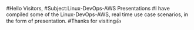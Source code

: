 #Hello Visitors,
#Subject:Linux-DevOps-AWS Presentations
#I have compiled some of the Linux-DevOps-AWS, real time use case scenarios, in the form of presentation.
#Thanks for visiting👍
